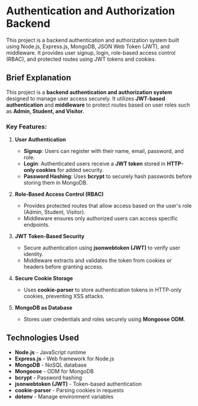 # Authentication and Authorization Backend

This project is a backend authentication and authorization system built using Node.js, Express.js, MongoDB, JSON Web Token (JWT), and middleware. It provides user signup, login, role-based access control (RBAC), and protected routes using JWT tokens and cookies.

## Brief Explanation
This project is a **backend authentication and authorization system** designed to manage user access securely. It utilizes **JWT-based authentication** and **middleware** to protect routes based on user roles such as **Admin, Student, and Visitor**.

### Key Features:
1. **User Authentication**
   - **Signup**: Users can register with their name, email, password, and role.
   - **Login**: Authenticated users receive a **JWT token** stored in **HTTP-only cookies** for added security.
   - **Password Hashing**: Uses **bcrypt** to securely hash passwords before storing them in MongoDB.

2. **Role-Based Access Control (RBAC)**
   - Provides protected routes that allow access based on the user's role (Admin, Student, Visitor).
   - Middleware ensures only authorized users can access specific endpoints.

3. **JWT Token-Based Security**
   - Secure authentication using **jsonwebtoken (JWT)** to verify user identity.
   - Middleware extracts and validates the token from cookies or headers before granting access.

4. **Secure Cookie Storage**
   - Uses **cookie-parser** to store authentication tokens in HTTP-only cookies, preventing XSS attacks.

5. **MongoDB as Database**
   - Stores user credentials and roles securely using **Mongoose ODM**.

## Technologies Used

- **Node.js** - JavaScript runtime
- **Express.js** - Web framework for Node.js
- **MongoDB** - NoSQL database
- **Mongoose** - ODM for MongoDB
- **bcrypt** - Password hashing
- **jsonwebtoken (JWT)** - Token-based authentication
- **cookie-parser** - Parsing cookies in requests
- **dotenv** - Manage environment variables

